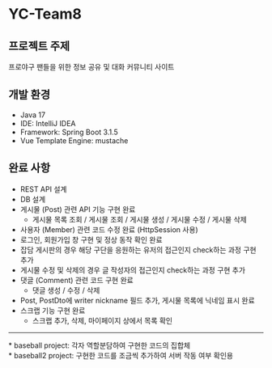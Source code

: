 # YC-Team8

## 프로젝트 주제
프로야구 팬들을 위한 정보 공유 및 대화 커뮤니티 사이트

## 개발 환경
- Java 17
- IDE: IntelliJ IDEA
- Framework: Spring Boot 3.1.5
- Vue Template Engine: mustache

## 완료 사항
- REST API 설계
- DB 설계
- 게시물 (Post) 관련 API 기능 구현 완료
  - 게시물 목록 조회 / 게시물 조회 / 게시물 생성 / 게시물 수정 / 게시물 삭제
- 사용자 (Member) 관련 코드 수정 완료 (HttpSession 사용)
- 로그인, 회원가입 창 구현 및 정상 동작 확인 완료
- 잡담 게시판의 경우 해당 구단을 응원하는 유저의 접근인지 check하는 과정 구현 추가
- 게시물 수정 및 삭제의 경우 글 작성자의 접근인지 check하는 과정 구현 추가
- 댓글 (Comment) 관련 코드 구현 완료
  - 댓글 생성 / 수정 / 삭제
- Post, PostDto에 writer nickname 필드 추가, 게시물 목록에 닉네임 표시 완료
- 스크랩 기능 구현 완료
  - 스크랩 추가, 삭제, 마이페이지 상에서 목록 확인

<hr>
* baseball project: 각자 역할분담하여 구현한 코드의 집합체<br>
* baseball2 project: 구현한 코드를 조금씩 추가하여 서버 작동 여부 확인용
